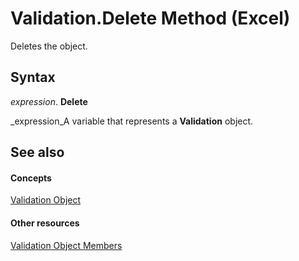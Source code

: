 
# Validation.Delete Method (Excel)

Deletes the object.


## Syntax

 _expression_. **Delete**

 _expression_A variable that represents a  **Validation** object.


## See also


#### Concepts


 [Validation Object](59d29d1e-92d3-373e-04d0-0d7fe97e1878.md)
#### Other resources


 [Validation Object Members](2f215790-17f9-5bc7-683c-0ec7a610f1dc.md)

